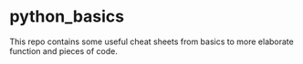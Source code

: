 # python_basics

This repo contains some useful cheat sheets from basics to more elaborate function and pieces of code.
